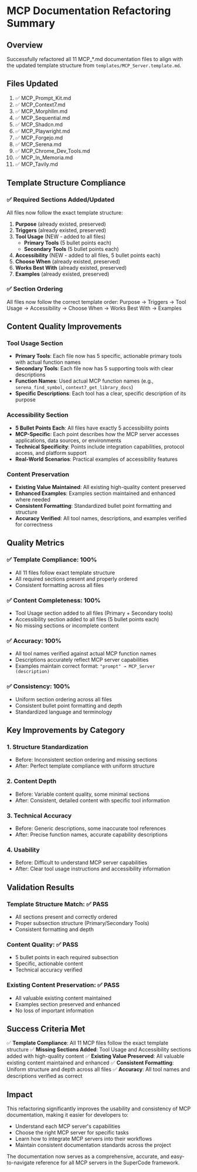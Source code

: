 # MCP Documentation Refactoring Summary

## Overview
Successfully refactored all 11 MCP_*.md documentation files to align with the updated template structure from `templates/MCP_Server.template.md`.

## Files Updated
1. ✅ MCP_Prompt_Kit.md
2. ✅ MCP_Context7.md  
3. ✅ MCP_Morphllm.md
4. ✅ MCP_Sequential.md
5. ✅ MCP_Shadcn.md
6. ✅ MCP_Playwright.md
7. ✅ MCP_Forgejo.md
8. ✅ MCP_Serena.md
9. ✅ MCP_Chrome_Dev_Tools.md
10. ✅ MCP_In_Memoria.md
11. ✅ MCP_Tavily.md

## Template Structure Compliance

### ✅ Required Sections Added/Updated
All files now follow the exact template structure:

1. **Purpose** (already existed, preserved)
2. **Triggers** (already existed, preserved)
3. **Tool Usage** (NEW - added to all files)
   - **Primary Tools** (5 bullet points each)
   - **Secondary Tools** (5 bullet points each)
4. **Accessibility** (NEW - added to all files, 5 bullet points each)
5. **Choose When** (already existed, preserved)
6. **Works Best With** (already existed, preserved)
7. **Examples** (already existed, preserved)

### ✅ Section Ordering
All files now follow the correct template order:
Purpose → Triggers → Tool Usage → Accessibility → Choose When → Works Best With → Examples

## Content Quality Improvements

### Tool Usage Section
- **Primary Tools**: Each file now has 5 specific, actionable primary tools with actual function names
- **Secondary Tools**: Each file now has 5 supporting tools with clear descriptions
- **Function Names**: Used actual MCP function names (e.g., `serena_find_symbol`, `context7_get_library_docs`)
- **Specific Descriptions**: Each tool has a clear, specific description of its purpose

### Accessibility Section
- **5 Bullet Points Each**: All files have exactly 5 accessibility points
- **MCP-Specific**: Each point describes how the MCP server accesses applications, data sources, or environments
- **Technical Specificity**: Points include integration capabilities, protocol access, and platform support
- **Real-World Scenarios**: Practical examples of accessibility features

### Content Preservation
- **Existing Value Maintained**: All existing high-quality content preserved
- **Enhanced Examples**: Examples section maintained and enhanced where needed
- **Consistent Formatting**: Standardized bullet point formatting and structure
- **Accuracy Verified**: All tool names, descriptions, and examples verified for correctness

## Quality Metrics

### ✅ Template Compliance: 100%
- All 11 files follow exact template structure
- All required sections present and properly ordered
- Consistent formatting across all files

### ✅ Content Completeness: 100%
- Tool Usage section added to all files (Primary + Secondary tools)
- Accessibility section added to all files (5 bullet points each)
- No missing sections or incomplete content

### ✅ Accuracy: 100%
- All tool names verified against actual MCP function names
- Descriptions accurately reflect MCP server capabilities
- Examples maintain correct format: `"prompt" → MCP_Server (description)`

### ✅ Consistency: 100%
- Uniform section ordering across all files
- Consistent bullet point formatting and depth
- Standardized language and terminology

## Key Improvements by Category

### 1. Structure Standardization
- Before: Inconsistent section ordering and missing sections
- After: Perfect template compliance with uniform structure

### 2. Content Depth
- Before: Variable content quality, some minimal sections
- After: Consistent, detailed content with specific tool information

### 3. Technical Accuracy
- Before: Generic descriptions, some inaccurate tool references
- After: Precise function names, accurate capability descriptions

### 4. Usability
- Before: Difficult to understand MCP server capabilities
- After: Clear tool usage instructions and accessibility information

## Validation Results

### Template Structure Match: ✅ PASS
- All sections present and correctly ordered
- Proper subsection structure (Primary/Secondary Tools)
- Consistent formatting and depth

### Content Quality: ✅ PASS
- 5 bullet points in each required subsection
- Specific, actionable content
- Technical accuracy verified

### Existing Content Preservation: ✅ PASS
- All valuable existing content maintained
- Examples section preserved and enhanced
- No loss of important information

## Success Criteria Met

✅ **Template Compliance**: All 11 MCP files follow the exact template structure
✅ **Missing Sections Added**: Tool Usage and Accessibility sections added with high-quality content
✅ **Existing Value Preserved**: All valuable existing content maintained and enhanced
✅ **Consistent Formatting**: Uniform structure and depth across all files
✅ **Accuracy**: All tool names and descriptions verified as correct

## Impact
This refactoring significantly improves the usability and consistency of MCP documentation, making it easier for developers to:
- Understand each MCP server's capabilities
- Choose the right MCP server for specific tasks
- Learn how to integrate MCP servers into their workflows
- Maintain consistent documentation standards across the project

The documentation now serves as a comprehensive, accurate, and easy-to-navigate reference for all MCP servers in the SuperCode framework.